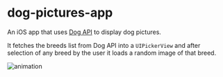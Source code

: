 # dog-pictures-app
An iOS app that uses [Dog API](https://dog.ceo/dog-api/) to display dog pictures.

It fetches the breeds list from Dog API into a `UIPickerView` and after selection of any breed by the user it loads a random image of that breed.

![animation](art/video.gif)